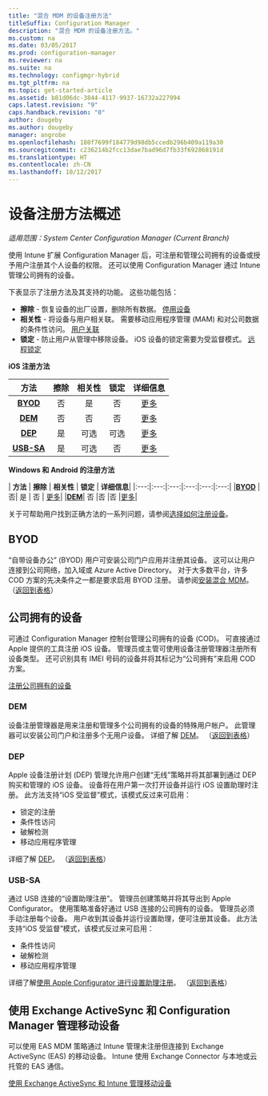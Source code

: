 ```yaml
---
title: "混合 MDM 的设备注册方法"
titleSuffix: Configuration Manager
description: "混合 MDM 的设备注册方法。"
ms.custom: na
ms.date: 03/05/2017
ms.prod: configuration-manager
ms.reviewer: na
ms.suite: na
ms.technology: configmgr-hybrid
ms.tgt_pltfrm: na
ms.topic: get-started-article
ms.assetid: b81d06dc-3844-4117-9937-16732a227994
caps.latest.revision: "9"
caps.handback.revision: "0"
author: dougeby
ms.author: dougeby
manager: angrobe
ms.openlocfilehash: 180f7699f184779d98db5ccedb296b409a119a30
ms.sourcegitcommit: c236214b2fcc13dae7bad96d7fb33f692868191d
ms.translationtype: HT
ms.contentlocale: zh-CN
ms.lasthandoff: 10/12/2017
---
```

# <a name="overview-of-device-enrollment-methods"></a>设备注册方法概述

*适用范围：System Center Configuration Manager (Current Branch)*

使用 Intune 扩展 Configuration Manager 后，可注册和管理公司拥有的设备或授予用户注册其个人设备的权限。 还可以使用 Configuration Manager 通过 Intune 管理公司拥有的设备。

下表显示了注册方法及其支持的功能。 这些功能包括：
- **擦除** - 恢复设备的出厂设置，删除所有数据。 [停用设备](../deploy-use/wipe-lock-reset-devices.md)
- **相关性** - 将设备与用户相关联。 需要移动应用程序管理 (MAM) 和对公司数据的条件性访问。 [用户关联](../deploy-use/user-affinity-for-hybrid-managed-devices.md)
- **锁定** - 防止用户从管理中移除设备。 iOS 设备的锁定需要为受监督模式。 [远程锁定](../deploy-use/wipe-lock-reset-devices.md#remote-lock)

**iOS 注册方法**

| **方法** |  **擦除** |  **相关性**    |   **锁定** | **详细信息** |
|:---:|:---:|:---:|:---:|:---:|
|**[BYOD](#byod)** | 否|    是 |   否 | [更多](../deploy-use/enable-platform-enrollment.md)|
|**[DEM](#dem)**|   否 |否 |否  | [更多](../deploy-use/enroll-devices-with-device-enrollment-manager.md)|
|**[DEP](#dep)**|   是 |   可选 |  可选|[更多](../deploy-use/ios-device-enrollment-program-for-hybrid.md)|
|**[USB-SA](#usb-sa)**| 是 |   可选 |  否| [更多](../deploy-use/ios-hybrid-enrollment-using-apple-configurator.md)|

**Windows 和 Android 的注册方法**

| **方法** |  **擦除** |  **相关性**    |   **锁定** | **详细信息**|
|:---:|:---:|:---:|:---:|:---:|:---:|
|**[BYOD](#byod)** | 否|    是 |   否 | [更多](../deploy-use/enroll-hybrid-windows.md)|
|**[DEM](#dem)**|   否 |否 |否  |[更多](../deploy-use/enroll-devices-with-device-enrollment-manager.md)|

关于可帮助用户找到正确方法的一系列问题，请参阅[选择如何注册设备](/intune/get-started/choose-how-to-enroll-devices1)。

## <a name="byod"></a>BYOD
“自带设备办公” (BYOD) 用户可安装公司门户应用并注册其设备。 这可以让用户连接到公司网络，加入域或 Azure Active Directory。 对于大多数平台，许多 COD 方案的先决条件之一都是要求启用 BYOD 注册。 请参阅[安装混合 MDM](../deploy-use/setup-hybrid-mdm.md)。 （[返回到表格](#overview-of-device-enrollment-methods)）

## <a name="corporate-owned-devices"></a>公司拥有的设备
可通过 Configuration Manager 控制台管理公司拥有的设备 (COD)。 可直接通过 Apple 提供的工具注册 iOS 设备。 管理员或主管可使用设备注册管理器注册所有设备类型。 还可识别具有 IMEI 号码的设备并将其标记为“公司拥有”来启用 COD 方案。

[注册公司拥有的设备](../deploy-use/enroll-company-owned-devices.md)

### <a name="dem"></a>DEM
设备注册管理器是用来注册和管理多个公司拥有的设备的特殊用户帐户。 此管理器可以安装公司门户和注册多个无用户设备。 详细了解 [DEM](../deploy-use/enroll-devices-with-device-enrollment-manager.md)。 （[返回到表格](#overview-of-device-enrollment-methods)）

### <a name="dep"></a>DEP
Apple 设备注册计划 (DEP) 管理允许用户创建“无线”策略并将其部署到通过 DEP 购买和管理的 iOS 设备。 设备将在用户第一次打开设备并运行 iOS 设置助理时注册。 此方法支持“iOS 受监督”模式，该模式反过来可启用：
  - 锁定的注册
  - 条件性访问
  - 破解检测
  - 移动应用程序管理

详细了解 [DEP](../deploy-use/ios-device-enrollment-program-for-hybrid.md)。 （[返回到表格](#overview-of-device-enrollment-methods)）

### <a name="usb-sa"></a>USB-SA
通过 USB 连接的“设置助理注册”。 管理员创建策略并将其导出到 Apple Configurator。 使用策略准备好通过 USB 连接的公司拥有的设备。 管理员必须手动注册每个设备。 用户收到其设备并运行设置助理，便可注册其设备。 此方法支持“iOS 受监督”模式，该模式反过来可启用：
  - 条件性访问
  - 破解检测
  - 移动应用程序管理

详细了解[使用 Apple Configurator 进行设置助理注册](../deploy-use/ios-hybrid-enrollment-using-apple-configurator.md)。 （[返回到表格](#overview-of-device-enrollment-methods)）

## <a name="mobile-device-management-with-exchange-activesync-and-configuration-manager"></a>使用 Exchange ActiveSync 和 Configuration Manager 管理移动设备
可以使用 EAS MDM 策略通过 Intune 管理未注册但连接到 Exchange ActiveSync (EAS) 的移动设备。 Intune 使用 Exchange Connector 与本地或云托管的 EAS 通信。

[使用 Exchange ActiveSync 和 Intune 管理移动设备](../deploy-use/manage-mobile-devices-with-exchange-activesync.md)
